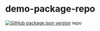 # demo-package-repo
[![GitHub package.json version](https://img.shields.io/github/package-json/v/swapnil-gohil/demo-package-repo.svg)](https://github.com/swapnil-gohil/demo-package-repo)
repo

